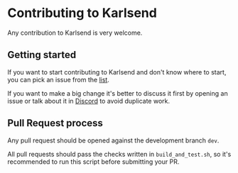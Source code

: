 # Contributing to Karlsend

Any contribution to Karlsend is very welcome.

## Getting started

If you want to start contributing to Karlsend and don't know where to start, you can pick an issue from
the [list](https://github.com/karlsend/PYVERT/testfork/karlsend/issues).

If you want to make a big change it's better to discuss it first by opening an issue or talk about it in
[Discord](https://discord.gg/WmGhhzk) to avoid duplicate work.

## Pull Request process

Any pull request should be opened against the development branch `dev`.

All pull requests should pass the checks written in `build_and_test.sh`, so it's recommended to run this script before
submitting your PR.
